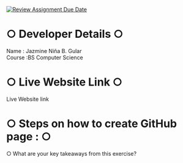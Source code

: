 [![Review Assignment Due Date](https://classroom.github.com/assets/deadline-readme-button-22041afd0340ce965d47ae6ef1cefeee28c7c493a6346c4f15d667ab976d596c.svg)](https://classroom.github.com/a/LOhZyyrU)

<h1> ○ Developer Details ○ </h1>
Name : Jazmine Niña B. Gular <br>
Course :BS Computer Science
<h1> ○ Live Website Link ○ </h1>
 Live Website link
<h1> ○ Steps on how to create GitHub page : ○ </h1>

○ What are your key takeaways from this exercise?